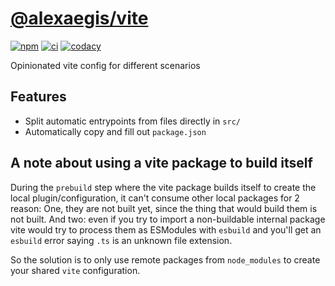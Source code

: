 # [@alexaegis/vite](https://github.com/AlexAegis/js-tooling/tree/master/packages/vite)

[![npm](https://img.shields.io/npm/v/@alexaegis/vite/latest)](https://www.npmjs.com/package/@alexaegis/vite)
[![ci](https://github.com/AlexAegis/js-tooling/actions/workflows/ci.yml/badge.svg)](https://github.com/AlexAegis/js-tooling/actions/workflows/ci.yml)
[![codacy](https://app.codacy.com/project/badge/Grade/7939332dc9454dc1b0529e720ff902e6)](https://www.codacy.com/gh/AlexAegis/js-tooling/dashboard?utm_source=github.com&utm_medium=referral&utm_content=AlexAegis/js-tooling&utm_campaign=Badge_Grade)

Opinionated vite config for different scenarios

## Features

- Split automatic entrypoints from files directly in `src/`
- Automatically copy and fill out `package.json`

## A note about using a vite package to build itself

During the `prebuild` step where the vite package builds itself to create the
local plugin/configuration, it can't consume other local packages for 2 reason:
One, they are not built yet, since the thing that would build them is not built.
And two: even if you try to import a non-buildable internal package vite would
try to process them as ESModules with `esbuild` and you'll get an `esbuild`
error saying `.ts` is an unknown file extension.

So the solution is to only use remote packages from `node_modules` to create
your shared `vite` configuration.
